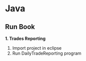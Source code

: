 # Java

## Run Book

**1. Trades Reporting**
1. Import project in eclipse
2. Run DailyTradeReporting program
